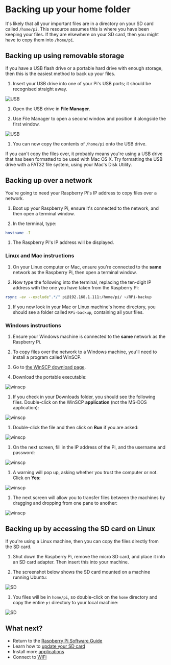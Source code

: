 # Backing up your home folder

It's likely that all your important files are in a directory on your SD card called `/home/pi`. This resource assumes this is where you have been keeping your files. If they are elsewhere on your SD card, then you might have to copy them into `/home/pi`.

## Backing up using removable storage

If you have a USB flash drive or a portable hard drive with enough storage, then this is the easiest method to back up your files.

1. Insert your USB drive into one of your Pi's USB ports; it should be recognised straight away.

  ![USB](images/usb1.png)

1. Open the USB drive in **File Manager**.

1. Use File Manager to open a second window and position it alongside the first window.

  ![USB](images/usb2.png)

1. You can now copy the contents of `/home/pi` onto the USB drive.

If you can't copy the files over, it probably means you're using a USB drive that has been formatted to be used with Mac OS X. Try formatting the USB drive with a FAT32 file system, using your Mac's Disk Utility.

## Backing up over a network

You're going to need your Raspberry Pi's IP address to copy files over a network.

1. Boot up your Raspberry Pi, ensure it's connected to the network, and then open a terminal window.

1. In the terminal, type:

  ```bash
  hostname -I
  ```

1. The Raspberry Pi's IP address will be displayed.

### Linux and Mac instructions

1. On your Linux computer or Mac, ensure you're connected to the **same** network as the Raspberry Pi, then open a terminal window.

1. Now type the following into the terminal, replacing the ten-digit IP address with the one you have taken from the Raspberry Pi:

  ```bash
  rsync -av --exclude".*/" pi@192.168.1.111:/home/pi/ ~/RPi-backup
  ```

1. If you now look in your Mac or Linux machine's home directory, you should see a folder called `RPi-backup`, containing all your files.

### Windows instructions

1. Ensure your Windows machine is connected to the **same** network as the Raspberry Pi.

1. To copy files over the network to a Windows machine, you'll need to install a program called WinSCP.

1. Go to [the WinSCP download page](http://winscp.net/eng/download.php).

1. Download the portable executable:

  ![winscp](images/winscp1.png)

1. If you check in your Downloads folder, you should see the following files. Double-click on the WinSCP **application** (not the MS-DOS application):

  ![winscp](images/winscp2.png)

1. Double-click the file and then click on **Run** if you are asked:

  ![winscp](images/winscp3.png)

1. On the next screen, fill in the IP address of the Pi, and the username and password:

  ![winscp](images/winscp4.png)

1. A warning will pop up, asking whether you trust the computer or not. Click on **Yes**:

  ![winscp](images/winscp5.png)

1. The next screen will allow you to transfer files between the machines by dragging and dropping from one pane to another:

  ![winscp](images/winscp6.png)

## Backing up by accessing the SD card on Linux

If you're using a Linux machine, then you can copy the files directly from the SD card.

1. Shut down the Raspberry Pi, remove the micro SD card, and place it into an SD card adapter. Then insert this into your machine.

1. The screenshot below shows the SD card mounted on a machine running Ubuntu:

  ![SD](images/SD1.png)

1. You files will be in `home/pi`, so double-click on the `home` directory and copy the entire `pi` directory to your local machine:

  ![SD](images/SD2.png)


## What next?

- Return to the [Raspberry Pi Software Guide](quickstart.md)
- Learn how to [update your SD card](update-sd-card.md)
- Install more [applications](install-apps.md)
- Connect to [WiFi](wifi.md)
